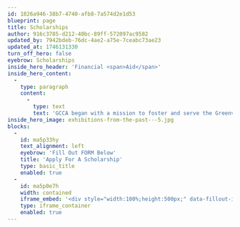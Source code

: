 ```yaml
---
id: 1826a946-38b7-4740-afb8-7a574d2e1d53
blueprint: page
title: Scholarships
author: 916c3785-d212-40bc-89ff-572097ac9582
updated_by: 7942bdeb-76dc-4ae2-a75e-7ceabc73ae23
updated_at: 1746131330
turn_off_hero: false
eyebrow: Scholarships
inside_hero_header: 'Financial <span>Aid</span>'
inside_hero_content:
  -
    type: paragraph
    content:
      -
        type: text
        text: 'GCCA began with a mission to foster and serve the Greenville community. We believe that passion, skill, and dedication – not financial circumstance – should drive community access to the arts. From workshops and lecture series, to youth scholarship programs and exhibition opportunities, we are continuously seeking new ways to educate and inspire children and adults alike – while providing opportunity and outreach for those in need.'
inside_hero_image: exhibitions-from-the-past---5.jpg
blocks:
  -
    id: ma5p33hy
    text_alignment: left
    eyebrow: 'Fill Out FORM Below'
    title: 'Apply For A Scholarship'
    type: basic_title
    enabled: true
  -
    id: ma5p0e7h
    width: contained
    iframe_embed: '<div style="width:100%;height:500px;" data-fillout-id="mjpmtZ2aohus" data-fillout-embed-type="standard" data-fillout-inherit-parameters data-fillout-dynamic-resize></div><script src="https://server.fillout.com/embed/v1/"></script>'
    type: iframe_container
    enabled: true
---
```

